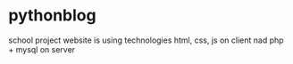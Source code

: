 # pythonblog
school project 
website is using technologies html, css, js on client nad php + mysql on server
